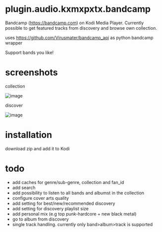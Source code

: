 # plugin.audio.kxmxpxtx.bandcamp
Bandcamp (https://bandcamp.com) on Kodi Media Player. Currently possible to get featured tracks from discovery and browse own collection.

uses https://github.com/Virusmater/bandcamp_api as python bandcamp wrapper

Support bands you like!
# screenshots
collection

![image](https://raw.githubusercontent.com/Virusmater/plugin.audio.kxmxpxtx.bandcamp/master/screenshot/collection.png)

discover

![image](https://raw.githubusercontent.com/Virusmater/plugin.audio.kxmxpxtx.bandcamp/master/screenshot/discover.png)
# installation
download zip and add it to Kodi

# todo
* add caches for genre/sub-genre, collection and fan_id
* add search
* add possibility to listen to all bands and albumst in the collection
* configure cover arts quality
* add setting for best/new/recommended discovery
* add setting for discovery playlist size
* add personal mix (e.g top punk-hardcore + new black metal)
* go to album from discovery
* single track handling. currently only band>album>track is supported
